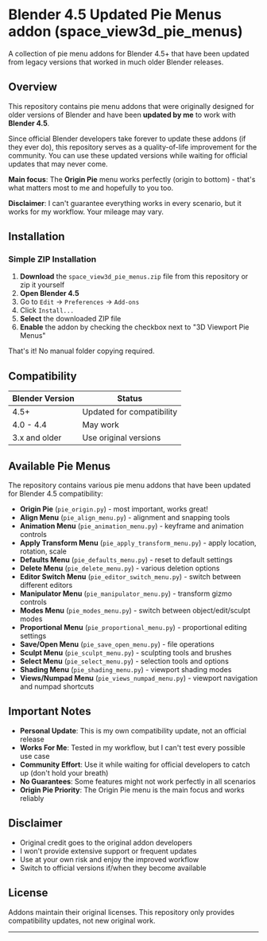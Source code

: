 # Blender 4.5 Updated Pie Menus addon (space_view3d_pie_menus)

A collection of pie menu addons for Blender 4.5+ that have been updated from legacy versions that worked in much older Blender releases.

## Overview

This repository contains pie menu addons that were originally designed for older versions of Blender and have been **updated by me** to work with **Blender 4.5**. 

Since official Blender developers take forever to update these addons (if they ever do), this repository serves as a quality-of-life improvement for the community. You can use these updated versions while waiting for official updates that may never come.

**Main focus**: The **Origin Pie** menu works perfectly (origin to bottom) - that's what matters most to me and hopefully to you too.

**Disclaimer**: I can't guarantee everything works in every scenario, but it works for my workflow. Your mileage may vary.

## Installation

### Simple ZIP Installation

1. **Download** the `space_view3d_pie_menus.zip`  file from this repository or zip it yourself
2. **Open Blender 4.5**
3. Go to `Edit` → `Preferences` → `Add-ons`
4. Click `Install...`
5. **Select** the downloaded ZIP file
6. **Enable** the addon by checking the checkbox next to "3D Viewport Pie Menus"

That's it! No manual folder copying required.

## Compatibility

| Blender Version | Status |
|----------------|--------|
| 4.5+ | Updated for compatibility |
| 4.0 - 4.4 | May work |
| 3.x and older | Use original versions |

## Available Pie Menus

The repository contains various pie menu addons that have been updated for Blender 4.5 compatibility:

- **Origin Pie** (`pie_origin.py`) - most important, works great!
- **Align Menu** (`pie_align_menu.py`) - alignment and snapping tools
- **Animation Menu** (`pie_animation_menu.py`) - keyframe and animation controls
- **Apply Transform Menu** (`pie_apply_transform_menu.py`) - apply location, rotation, scale
- **Defaults Menu** (`pie_defaults_menu.py`) - reset to default settings
- **Delete Menu** (`pie_delete_menu.py`) - various deletion options
- **Editor Switch Menu** (`pie_editor_switch_menu.py`) - switch between different editors
- **Manipulator Menu** (`pie_manipulator_menu.py`) - transform gizmo controls
- **Modes Menu** (`pie_modes_menu.py`) - switch between object/edit/sculpt modes
- **Proportional Menu** (`pie_proportional_menu.py`) - proportional editing settings
- **Save/Open Menu** (`pie_save_open_menu.py`) - file operations
- **Sculpt Menu** (`pie_sculpt_menu.py`) - sculpting tools and brushes
- **Select Menu** (`pie_select_menu.py`) - selection tools and options
- **Shading Menu** (`pie_shading_menu.py`) - viewport shading modes
- **Views/Numpad Menu** (`pie_views_numpad_menu.py`) - viewport navigation and numpad shortcuts

## Important Notes

- **Personal Update**: This is my own compatibility update, not an official release
- **Works For Me**: Tested in my workflow, but I can't test every possible use case
- **Community Effort**: Use it while waiting for official developers to catch up (don't hold your breath)
- **No Guarantees**: Some features might not work perfectly in all scenarios
- **Origin Pie Priority**: The Origin Pie menu is the main focus and works reliably

## Disclaimer

- Original credit goes to the original addon developers
- I won't provide extensive support or frequent updates
- Use at your own risk and enjoy the improved workflow
- Switch to official versions if/when they become available

## License

Addons maintain their original licenses. This repository only provides compatibility updates, not new original work.

---
